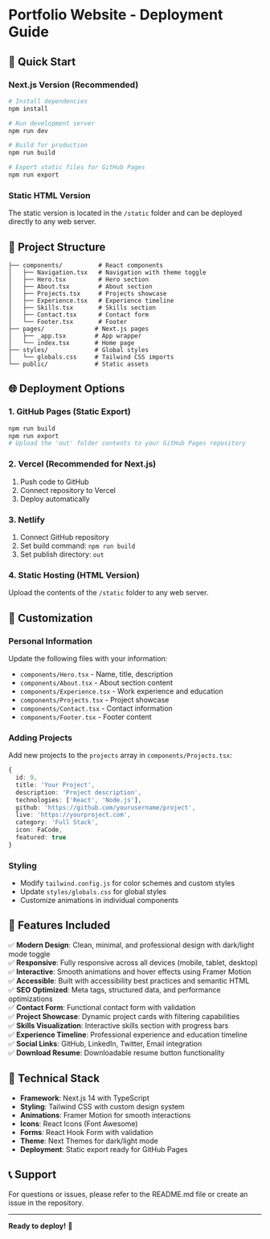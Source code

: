 # Portfolio Website - Deployment Guide

## 🚀 Quick Start

### Next.js Version (Recommended)
```bash
# Install dependencies
npm install

# Run development server
npm run dev

# Build for production
npm run build

# Export static files for GitHub Pages
npm run export
```

### Static HTML Version
The static version is located in the `/static` folder and can be deployed directly to any web server.

## 📁 Project Structure

```
├── components/          # React components
│   ├── Navigation.tsx   # Navigation with theme toggle
│   ├── Hero.tsx         # Hero section
│   ├── About.tsx        # About section
│   ├── Projects.tsx     # Projects showcase
│   ├── Experience.tsx   # Experience timeline
│   ├── Skills.tsx       # Skills section
│   ├── Contact.tsx      # Contact form
│   └── Footer.tsx       # Footer
├── pages/              # Next.js pages
│   ├── _app.tsx        # App wrapper
│   └── index.tsx       # Home page
├── styles/             # Global styles
│   └── globals.css     # Tailwind CSS imports
└── public/             # Static assets
```

## 🌐 Deployment Options

### 1. GitHub Pages (Static Export)
```bash
npm run build
npm run export
# Upload the 'out' folder contents to your GitHub Pages repository
```

### 2. Vercel (Recommended for Next.js)
1. Push code to GitHub
2. Connect repository to Vercel
3. Deploy automatically

### 3. Netlify
1. Connect GitHub repository
2. Set build command: `npm run build`
3. Set publish directory: `out`

### 4. Static Hosting (HTML Version)
Upload the contents of the `/static` folder to any web server.

## 🎨 Customization

### Personal Information
Update the following files with your information:
- `components/Hero.tsx` - Name, title, description
- `components/About.tsx` - About section content
- `components/Experience.tsx` - Work experience and education
- `components/Projects.tsx` - Project showcase
- `components/Contact.tsx` - Contact information
- `components/Footer.tsx` - Footer content

### Adding Projects
Add new projects to the `projects` array in `components/Projects.tsx`:

```typescript
{
  id: 9,
  title: 'Your Project',
  description: 'Project description',
  technologies: ['React', 'Node.js'],
  github: 'https://github.com/yourusername/project',
  live: 'https://yourproject.com',
  category: 'Full Stack',
  icon: FaCode,
  featured: true
}
```

### Styling
- Modify `tailwind.config.js` for color schemes and custom styles
- Update `styles/globals.css` for global styles
- Customize animations in individual components

## 📱 Features Included

✅ **Modern Design**: Clean, minimal, and professional design with dark/light mode toggle  
✅ **Responsive**: Fully responsive across all devices (mobile, tablet, desktop)  
✅ **Interactive**: Smooth animations and hover effects using Framer Motion  
✅ **Accessible**: Built with accessibility best practices and semantic HTML  
✅ **SEO Optimized**: Meta tags, structured data, and performance optimizations  
✅ **Contact Form**: Functional contact form with validation  
✅ **Project Showcase**: Dynamic project cards with filtering capabilities  
✅ **Skills Visualization**: Interactive skills section with progress bars  
✅ **Experience Timeline**: Professional experience and education timeline  
✅ **Social Links**: GitHub, LinkedIn, Twitter, Email integration  
✅ **Download Resume**: Downloadable resume button functionality  

## 🔧 Technical Stack

- **Framework**: Next.js 14 with TypeScript
- **Styling**: Tailwind CSS with custom design system
- **Animations**: Framer Motion for smooth interactions
- **Icons**: React Icons (Font Awesome)
- **Forms**: React Hook Form with validation
- **Theme**: Next Themes for dark/light mode
- **Deployment**: Static export ready for GitHub Pages

## 📞 Support

For questions or issues, please refer to the README.md file or create an issue in the repository.

---

**Ready to deploy!** 🎉
